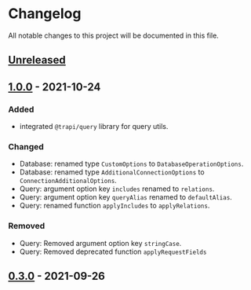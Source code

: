 # Changelog

All notable changes to this project will be documented in this file.

## [Unreleased]

## [1.0.0] - 2021-10-24

### Added
- integrated `@trapi/query` library for query utils.

### Changed
- Database: renamed type `CustomOptions` to `DatabaseOperationOptions`.
- Database: renamed type `AdditionalConnectionOptions` to `ConnectionAdditionalOptions`.
- Query: argument option key `includes` renamed to `relations`.
- Query: argument option key `queryAlias` renamed to `defaultAlias`.
- Query: renamed function `applyIncludes` to `applyRelations`.

### Removed
- Query: Removed argument option key `stringCase`.
- Query: Removed deprecated function `applyRequestFields`

## [0.3.0] - 2021-09-26

[unreleased]: https://github.com/Tada5hi/typeorm-extension/compare/v1.0.0...HEAD
[1.0.0]: https://github.com/Tada5hi/typeorm-extension/compare/v0.3.0...v1.0.0
[0.3.0]: https://github.com/Tada5hi/typeorm-extension/releases/tag/v0.3.0
